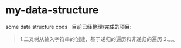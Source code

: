 ﻿# my-data-structure
some data structure cods  
目前已经整理/完成的项目:  
  >1.二叉树从输入字符串的创建，基于递归的遍历和非递归的遍历
  2.。。。  
